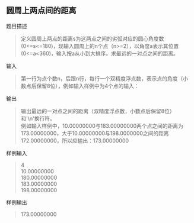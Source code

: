 ## 圆周上两点间的距离

题目描述

> 定义圆周上两点的距离s为这两点之间的劣弧对应的圆心角度数(0<=s<=180)，现输入圆周上的n个点（n>=2），以角度a表示其位置(0<=a<360)，输入按a从小到大排序。求最远的一对点之间的距离。

输入

> 第一行为点个数n，后跟n行，每行一个双精度浮点数，表示点的角度（小数点后保留8位），例如输入样例中为4个点的输入：

输出

> 输出最远的一对点之间的距离（双精度浮点数，小数点后保留8位）和'\n'换行符。  
> 例如输入样例中，10.00000000与183.00000000两个点之间的距离为173.00000000，大于10.00000000与198.0000000之间的距离172.00000000，所以应输出：173.00000000

 

样例输入
>4  
10.00000000  
180.00000000  
183.00000000  
198.00000000



样例输出
>173.00000000

 

